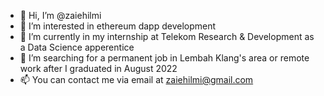 - 👋 Hi, I’m @zaiehilmi
- 👀 I’m interested in ethereum dapp development
- 🌱 I’m currently in my internship at Telekom Research & Development as a Data Science apperentice
- 💞️ I’m searching for a permanent job in Lembah Klang's area or remote work after I graduated in August 2022
- 📫 You can contact me via email at <zaiehilmi@gmail.com>

<!---
zaiehilmi/zaiehilmi is a ✨ special ✨ repository because its `README.md` (this file) appears on your GitHub profile.
You can click the Preview link to take a look at your changes.
--->
